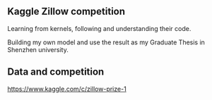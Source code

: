## Kaggle Zillow competition

Learning from kernels, following and understanding their code.

Building my own model and use the result as my Graduate Thesis in Shenzhen university.

## Data and competition 

https://www.kaggle.com/c/zillow-prize-1
